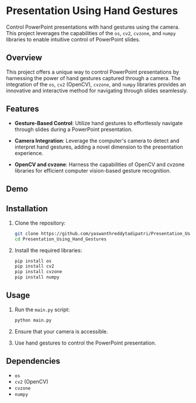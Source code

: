 # Presentation Using Hand Gestures

Control PowerPoint presentations with hand gestures using the camera. This project leverages the capabilities of the `os`, `cv2`, `cvzone`, and `numpy` libraries to enable intuitive control of PowerPoint slides.

## Overview

This project offers a unique way to control PowerPoint presentations by harnessing the power of hand gestures captured through a camera. The integration of the `os`, `cv2` (OpenCV), `cvzone`, and `numpy` libraries provides an innovative and interactive method for navigating through slides seamlessly.

## Features

- **Gesture-Based Control**: Utilize hand gestures to effortlessly navigate through slides during a PowerPoint presentation.
  
- **Camera Integration**: Leverage the computer's camera to detect and interpret hand gestures, adding a novel dimension to the presentation experience.

- **OpenCV and cvzone**: Harness the capabilities of OpenCV and cvzone libraries for efficient computer vision-based gesture recognition.

## Demo



## Installation

1. Clone the repository:

   ```bash
   git clone https://github.com/yaswanthreddytadipatri/Presentation_Using_Hand_Gestures.git
   cd Presentation_Using_Hand_Gestures
   ```

2. Install the required libraries:

   ```bash
   pip install os
   pip install cv2
   pip install cvzone
   pip install numpy
   ```

## Usage

1. Run the `main.py` script:

   ```bash
   python main.py
   ```

2. Ensure that your camera is accessible.

3. Use hand gestures to control the PowerPoint presentation.

## Dependencies

- `os`
- `cv2` (OpenCV)
- `cvzone`
- `numpy`

